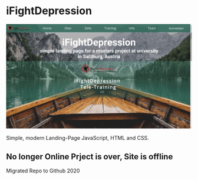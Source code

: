 # iFightDepression

![cover](docs/cover.png)

Simple, modern Landing-Page JavaScript, HTML and CSS.

## No longer Online Prject is over, Site is offline

Migrated Repo to Github 2020

